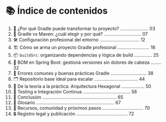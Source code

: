 # 📚 Índice de contenidos

1. 📘 ¿Por qué Gradle puede transformar tu proyecto? ...................... 03
2. 🤔 Gradle vs Maven: ¿cuál elegir y por qué? ............................. 07
3. 🛠️ Configuración profesional del entorno ............................... 12
4. 🏗️ Cómo se arma un proyecto Gradle profesional ......................... 18
5. 📦 `buildSrc`: organizando dependencias y lógica de build .............. 25
6. 📌 BOM en Spring Boot: gestioná versiones sin dolores de cabeza ........ 32
7. 🧠 Errores comunes y buenas prácticas Gradle ............................ 38
8. 🗂️ Repositorio base ideal para escalar .................................. 44
9. 🔄 De la teoría a la práctica: Arquitectura Hexagonal .................. 50
10. 🧪 Testing e Integración Continua ..................................... 58
11. 🏁 Conclusión .......................................................... 65
12. 📘 Glosario ............................................................. 67
13. 🤝 Recursos, comunidad y próximos pasos ................................ 70
14. 🔒 Registro legal y publicación ........................................ 72  
